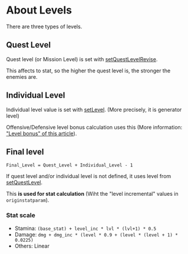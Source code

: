 # About Levels

There are three types of levels.

## Quest Level

Quest level (or Mission Level) is set with [setQuestLevelRevise](../setquestlevelrevise.md).

This affects to stat, so the higher the quest level is, the stronger the enemies are.

## Individual Level

Individual level value is set with [setLevel](../setlevel.md). (More precisely, it is generator level)

Offensive/Defensive level bonus calculation uses this (More information: ["Level bonus" of this article](https://rnielikki.github.io/pata/resources/damage.html)).


## Final level

```
Final_Level = Quest_Level + Individual_Level - 1
```

If quest level and/or individual level is not defined, it uses level from [setQuestLevel](../setquestlevel.md).

This **is used for stat calculation** (Wiht the "level incremental" values in `originstatparam`).

### Stat scale

- Stamina: `(base_stat) + level_inc * lvl * (lvl+1) * 0.5`
- Damage: `dmg + dmg_inc * (level * 0.9 + (level * (level + 1) * 0.0225)`
- Others: Linear